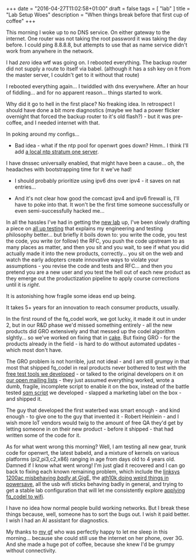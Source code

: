 +++
date = "2016-04-27T11:02:58+01:00"
draft = false
tags = [ "lab" ]
title = "Lab Setup Woes"
description = "When things break before that first cup of coffee"
+++

This morning I woke up to no DNS service. On either gateway to the internet.
One router was not taking the root password it was taking the day before.
I could ping 8.8.8.8, but attempts to use that as name service didn't work
from anywhere in the network.

I had *zero* idea wtf was going on. I rebooted everything. The backup
router did not supply a route to itself via babel. (although it has a ssh key
on it from the master server, I couldn't get to it without that route)

I rebooted everything again... I twiddled with dns everywhere. After an hour of fiddling... and for no apparent reason... things started to work. 

Why did it go to hell in the first place? No freaking idea. In retrospect
I should have done a bit more diagnostics (maybe we had a power flicker
overnight that forced the backup router to it's old flash?) - but it was
pre-coffee, and I needed internet with that.

In poking around my configs...

* Bad idea - what if the ntp pool for openwrt goes down? Hmm.. I think 
I'll add [a local ntp stratum one server](http://esr.ibiblio.org/?p=7159).

I have dnssec universally enabled, that might have been a cause... oh, the headaches with bootstrapping time for it we've had!

* I should probably prioritize using ipv6 dns over ipv4 - it saves on 
nat entries...

* And it's not clear how good the comcast ipv4 and ipv6 firewall is, I'll
have to poke into that. It won't be the first time someone successfully
or even semi-successfully hacked me...

In all the hassles I've had in getting the [new lab](/tags/lab) up, I've been slowly drafting a piece on [all up testing](/post/all_up_testing) that explains
my engineering and testing philosophy better... but briefly it boils down
to: you write the code, you test the code, you write (or follow) the RFC, you push the code upstream to as many places as matter, and then you sit
and you wait, to see if what you did actually made it into the new
products, correctly... you sit on the web and watch the early adopters create innovative ways to violate your assumptions - you revise the code and tests and RFC... and then you pretend you are a new user and you test the hell out of each new product as they emerge out the productization pipeline to apply course corrections until it is *right*.

It is astonishing how fragile some ideas end up being.

It takes 5+ years for an innovation to reach consumer products, usually.

In the first round of the fq_codel work, we got lucky, it made it out in
under 2, but in our R&D phase we'd missed something entirely - all the
new products did GRO extensively and that messed up the codel algorithm slghtly... so we've worked on fixing that in [cake](http://www.bufferbloat.net/projects/codel/wiki/CakeTechnical). But fixing GRO - for the products already in the field - is hard to do without automated updates - which most don't have.

The GRO problem is not horrible, just not ideal - and I am still grumpy in that most that shipped fq_codel in real products never
bothered to test with the [free test tools we developed](https://flent.org) - or talked to the
original developers on it on [our open mailing lists](https://lists.bufferbloat.net/listinfo/) - they just assumed
everything worked, wrote a dumb, fragile, incomplete script to enable it on the box, instead of the battle tested [sqm script](https://github.com/tohojo/sqm-scripts) we developed - slapped a marketing label on the box - and shipped it.

The guy that developed the first waterbed was smart enough - and kind enough - to give one to the guy that invented it - Robert Heinlein - and I wish more IoT vendors would twig to the amount of free QA they'd get by letting someone in on their
new product - before it shipped - that had written some of the code for it.

As for what went wrong this morning? Well, I am testing all new gear, 
trunk code for openwrt, the latest babeld, and a mixture of kernels on
various platforms (pi2,pi3,c2,x86) ranging in age from days old to 4
years old. Damned if I know what went wrong! I'm just glad it recovered
and I can go back to fixing each known remaining problem, which
include the [linksys 1200ac misbehaving *badly* at GigE](/post/1200ac_gige_weirdness), the [ath10k doing
weird things in powersave](/post/poking_at_powersave), all the usb wifi
sticks behaving badly in general, and trying to get a stable lab configuration
that will let me consistently explore [applying fq_codel to wifi](/tags/wifi).

I have no idea how normal people build working networks. But I break
these things because, well, someone has to sort the bugs out. I wish
it paid better. I wish I had an AI assistant for diagnostics.

My thanks to [my gf](https://www.instagram.com/om_lorna/) who was perfectly happy to let me sleep in this morning...  because she could still use the internet on her phone, over 3G. And she made a huge pot of coffee, because she knew I'd be grumpy without connectivity.

